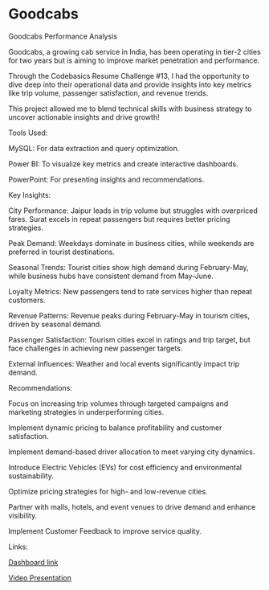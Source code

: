 # Goodcabs

Goodcabs Performance Analysis

Goodcabs, a growing cab service in India, has been operating in tier-2 cities for two years but is aiming to improve market penetration and performance. 

Through the Codebasics Resume Challenge #13, I had the opportunity to dive deep into their operational data and provide insights into key metrics like trip volume, passenger satisfaction, and revenue trends.

This project allowed me to blend technical skills with business strategy to uncover actionable insights and drive growth!

Tools Used:

MySQL: For data extraction and query optimization.

Power BI: To visualize key metrics and create interactive dashboards.

PowerPoint: For presenting insights and recommendations.


Key Insights:

City Performance: Jaipur leads in trip volume but struggles with overpriced fares. Surat excels in repeat passengers but requires better pricing strategies.

Peak Demand: Weekdays dominate in business cities, while weekends are preferred in tourist destinations.

Seasonal Trends: Tourist cities show high demand during February-May, while business hubs have consistent demand from May-June.

Loyalty Metrics: New passengers tend to rate services higher than repeat customers.

Revenue Patterns: Revenue peaks during February-May in tourism cities, driven by seasonal demand.

Passenger Satisfaction: Tourism cities excel in ratings and trip target, but face challenges in achieving new passenger targets.

External Influences: Weather and local events significantly impact trip demand.


Recommendations:

Focus on increasing trip volumes through targeted campaigns and marketing strategies in underperforming cities.

Implement dynamic pricing to balance profitability and customer satisfaction.

Implement demand-based driver allocation to meet varying city dynamics.

Introduce Electric Vehicles (EVs) for cost efficiency and environmental sustainability.

Optimize pricing strategies for high- and low-revenue cities.

Partner with malls, hotels, and event venues to drive demand and enhance visibility.

Implement Customer Feedback to improve service quality.


Links:

[Dashboard link](https://app.powerbi.com/view?r=eyJrIjoiNGIyZjc2N2EtOTVmNi00ZTM4LWE2NjQtZTgyMzA2YmJmOThhIiwidCI6ImM2ZTU0OWIzLTVmNDUtNDAzMi1hYWU5LWQ0MjQ0ZGM1YjJjNCJ9)

[Video Presentation](https://youtu.be/UiZ3EQ9P2AE)
